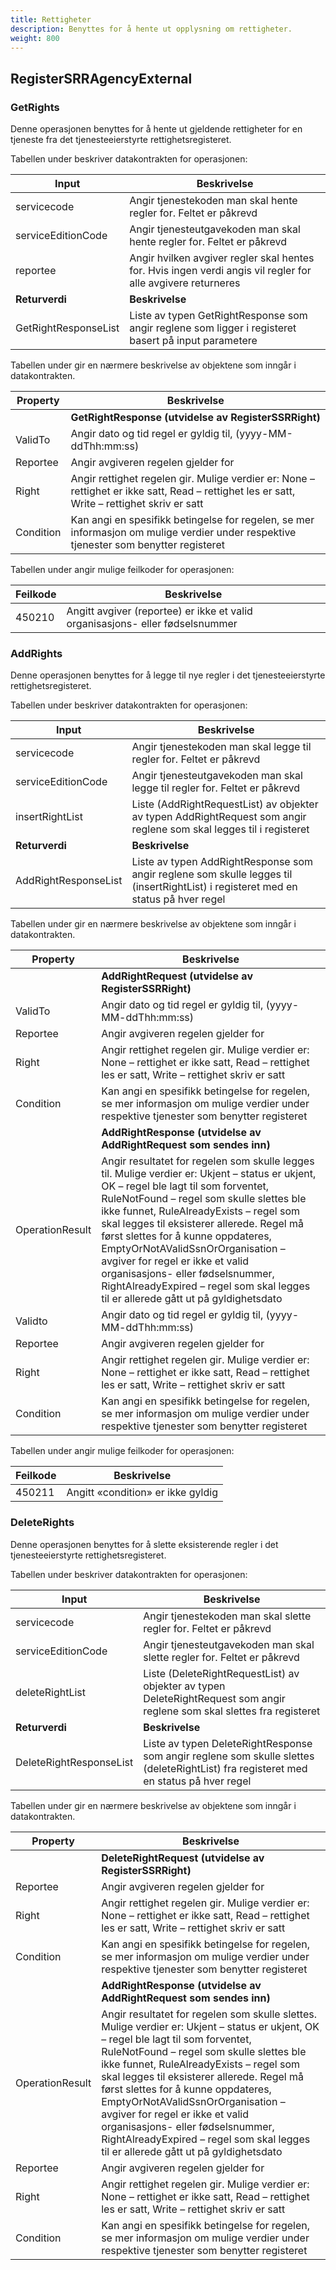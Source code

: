```yaml
---
title: Rettigheter 
description: Benyttes for å hente ut opplysning om rettigheter.
weight: 800
---
```


## RegisterSRRAgencyExternal

### GetRights

Denne operasjonen benyttes for å hente ut gjeldende rettigheter for en tjeneste fra det tjenesteeierstyrte rettighetsregisteret.

Tabellen under beskriver datakontrakten for operasjonen:

| **Input**            | **Beskrivelse**                                                                                              |
| -------------------- | ------------------------------------------------------------------------------------------------------------ |
| servicecode          | Angir tjenestekoden man skal hente regler for. Feltet er påkrevd                                             |
| serviceEditionCode   | Angir tjenesteutgavekoden man skal hente regler for. Feltet er påkrevd                                       |
| reportee             | Angir hvilken avgiver regler skal hentes for. Hvis ingen verdi angis vil regler for alle avgivere returneres |
| **Returverdi**       | **Beskrivelse**                                                                                              |
| GetRightResponseList | Liste av typen GetRightResponse som angir reglene som ligger i registeret basert på input parametere         |

Tabellen under gir en nærmere beskrivelse av objektene som inngår i datakontrakten.

| **Property** | **Beskrivelse**                                                                                                                              |
| ------------ | -------------------------------------------------------------------------------------------------------------------------------------------- |
|              | **GetRightResponse (utvidelse av RegisterSSRRight)**                                                                                         |
| ValidTo      | Angir dato og tid regel er gyldig til, (yyyy-MM-ddThh:mm:ss)                                                                                 |
| Reportee     | Angir avgiveren regelen gjelder for                                                                                                          |
| Right        | Angir rettighet regelen gir. Mulige verdier er: None – rettighet er ikke satt, Read – rettighet les er satt, Write – rettighet skriv er satt |
| Condition    | Kan angi en spesifikk betingelse for regelen, se mer informasjon om mulige verdier under respektive tjenester som benytter registeret        |

Tabellen under angir mulige feilkoder for operasjonen:

| **Feilkode** | **Beskrivelse**                                                               |
| ------------ | ----------------------------------------------------------------------------- |
| 450210       | Angitt avgiver (reportee) er ikke et valid organisasjons- eller fødselsnummer |

### AddRights

Denne operasjonen benyttes for å legge til nye regler i det tjenesteeierstyrte rettighetsregisteret.

Tabellen under beskriver datakontrakten for operasjonen:

| **Input**            | **Beskrivelse**                                                                                                                    |
| -------------------- | ---------------------------------------------------------------------------------------------------------------------------------- |
| servicecode          | Angir tjenestekoden man skal legge til regler for. Feltet er påkrevd                                                               |
| serviceEditionCode   | Angir tjenesteutgavekoden man skal legge til regler for. Feltet er påkrevd                                                         |
| insertRightList      | Liste (AddRightRequestList) av objekter av typen AddRightRequest som angir reglene som skal legges til i registeret                |
| **Returverdi**       | **Beskrivelse**                                                                                                                    |
| AddRightResponseList | Liste av typen AddRightResponse som angir reglene som skulle legges til (insertRightList) i registeret med en status på hver regel |

Tabellen under gir en nærmere beskrivelse av objektene som inngår i datakontrakten.

| **Property**    | **Beskrivelse**                                                                                                                                                                                                                                                                                                                                                                                                                                                                                                      |
| --------------- | -------------------------------------------------------------------------------------------------------------------------------------------------------------------------------------------------------------------------------------------------------------------------------------------------------------------------------------------------------------------------------------------------------------------------------------------------------------------------------------------------------------------- |
|                 | **AddRightRequest (utvidelse av RegisterSSRRight)**                                                                                                                                                                                                                                                                                                                                                                                                                                                                  |
| ValidTo         | Angir dato og tid regel er gyldig til, (yyyy-MM-ddThh:mm:ss)                                                                                                                                                                                                                                                                                                                                                                                                                                                         |
| Reportee        | Angir avgiveren regelen gjelder for                                                                                                                                                                                                                                                                                                                                                                                                                                                                                  |
| Right           | Angir rettighet regelen gir. Mulige verdier er: None – rettighet er ikke satt, Read – rettighet les er satt, Write – rettighet skriv er satt                                                                                                                                                                                                                                                                                                                                                                         |
| Condition       | Kan angi en spesifikk betingelse for regelen, se mer informasjon om mulige verdier under respektive tjenester som benytter registeret                                                                                                                                                                                                                                                                                                                                                                                |
|                 | **AddRightResponse (utvidelse av AddRightRequest som sendes inn)**                                                                                                                                                                                                                                                                                                                                                                                                                                                   |
| OperationResult | Angir resultatet for regelen som skulle legges til. Mulige verdier er: Ukjent – status er ukjent, OK – regel ble lagt til som forventet, RuleNotFound – regel som skulle slettes ble ikke funnet, RuleAlreadyExists – regel som skal legges til eksisterer allerede. Regel må først slettes for å kunne oppdateres, EmptyOrNotAValidSsnOrOrganisation – avgiver for regel er ikke et valid organisasjons- eller fødselsnummer, RightAlreadyExpired – regel som skal legges til er allerede gått ut på gyldighetsdato |
| Validto         | Angir dato og tid regel er gyldig til, (yyyy-MM-ddThh:mm:ss)                                                                                                                                                                                                                                                                                                                                                                                                                                                         |
| Reportee        | Angir avgiveren regelen gjelder for                                                                                                                                                                                                                                                                                                                                                                                                                                                                                  |
| Right           | Angir rettighet regelen gir. Mulige verdier er: None – rettighet er ikke satt, Read – rettighet les er satt, Write – rettighet skriv er satt                                                                                                                                                                                                                                                                                                                                                                         |
| Condition       | Kan angi en spesifikk betingelse for regelen, se mer informasjon om mulige verdier under respektive tjenester som benytter registeret                                                                                                                                                                                                                                                                                                                                                                                |

Tabellen under angir mulige feilkoder for operasjonen:

| **Feilkode** | **Beskrivelse**                   |
| ------------ | --------------------------------- |
| 450211       | Angitt «condition» er ikke gyldig |

### DeleteRights

Denne operasjonen benyttes for å slette eksisterende regler i det tjenesteeierstyrte rettighetsregisteret.

Tabellen under beskriver datakontrakten for operasjonen:

| **Input**               | **Beskrivelse**                                                                                                                      |
| ----------------------- | ------------------------------------------------------------------------------------------------------------------------------------ |
| servicecode             | Angir tjenestekoden man skal slette regler for. Feltet er påkrevd                                                                    |
| serviceEditionCode      | Angir tjenesteutgavekoden man skal slette regler for. Feltet er påkrevd                                                              |
| deleteRightList         | Liste (DeleteRightRequestList) av objekter av typen DeleteRightRequest som angir reglene som skal slettes fra registeret             |
| **Returverdi**          | **Beskrivelse**                                                                                                                      |
| DeleteRightResponseList | Liste av typen DeleteRightResponse som angir reglene som skulle slettes (deleteRightList) fra registeret med en status på hver regel |

Tabellen under gir en nærmere beskrivelse av objektene som inngår i datakontrakten.

| **Property**    | **Beskrivelse**                                                                                                                                                                                                                                                                                                                                                                                                                                                                                                   |
| --------------- | ----------------------------------------------------------------------------------------------------------------------------------------------------------------------------------------------------------------------------------------------------------------------------------------------------------------------------------------------------------------------------------------------------------------------------------------------------------------------------------------------------------------- |
|                 | **DeleteRightRequest (utvidelse av RegisterSSRRight)**                                                                                                                                                                                                                                                                                                                                                                                                                                                            |
| Reportee        | Angir avgiveren regelen gjelder for                                                                                                                                                                                                                                                                                                                                                                                                                                                                               |
| Right           | Angir rettighet regelen gir. Mulige verdier er: None – rettighet er ikke satt, Read – rettighet les er satt, Write – rettighet skriv er satt                                                                                                                                                                                                                                                                                                                                                                      |
| Condition       | Kan angi en spesifikk betingelse for regelen, se mer informasjon om mulige verdier under respektive tjenester som benytter registeret                                                                                                                                                                                                                                                                                                                                                                             |
|                 | **AddRightResponse (utvidelse av AddRightRequest som sendes inn)**                                                                                                                                                                                                                                                                                                                                                                                                                                                |
| OperationResult | Angir resultatet for regelen som skulle slettes. Mulige verdier er: Ukjent – status er ukjent, OK – regel ble lagt til som forventet, RuleNotFound – regel som skulle slettes ble ikke funnet, RuleAlreadyExists – regel som skal legges til eksisterer allerede. Regel må først slettes for å kunne oppdateres, EmptyOrNotAValidSsnOrOrganisation – avgiver for regel er ikke et valid organisasjons- eller fødselsnummer, RightAlreadyExpired – regel som skal legges til er allerede gått ut på gyldighetsdato |
| Reportee        | Angir avgiveren regelen gjelder for                                                                                                                                                                                                                                                                                                                                                                                                                                                                               |
| Right           | Angir rettighet regelen gir. Mulige verdier er: None – rettighet er ikke satt, Read – rettighet les er satt, Write – rettighet skriv er satt                                                                                                                                                                                                                                                                                                                                                                      |
| Condition       | Kan angi en spesifikk betingelse for regelen, se mer informasjon om mulige verdier under respektive tjenester som benytter registeret                                                                                                                                                                                                                                                                                                                                                                             |